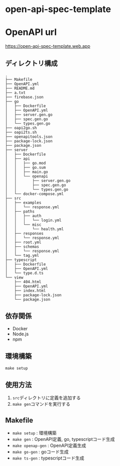 # open-api-spec-template

# OpenAPI url
https://open-api-spec-template.web.app

## ディレクトリ構成
```
.
├── Makefile
├── OpenAPI.yml
├── README.md
├── a.txt
├── firebase.json
├── go
│   ├── Dockerfile
│   ├── OpenAPI.yml
│   ├── server.gen.go
│   ├── spec.gen.go
│   └── types.gen.go
├── oapi2go.sh
├── oapi2ts.sh
├── openapitools.json
├── package-lock.json
├── package.json
├── server
│   ├── Dockerfile
│   ├── api
│   │   ├── go.mod
│   │   ├── go.sum
│   │   ├── main.go
│   │   └── openapi
│   │       ├── server.gen.go
│   │       ├── spec.gen.go
│   │       └── types.gen.go
│   └── docker-compose.yml
├── src
│   ├── examples
│   │   └── response.yml
│   ├── paths
│   │   ├── auth
│   │   │   └── login.yml
│   │   └── misc
│   │       └── health.yml
│   ├── responses
│   │   └── response.yml
│   ├── root.yml
│   ├── schemas
│   │   └── response.yml
│   └── tag.yml
├── typescript
│   ├── Dockerfile
│   ├── OpenAPI.yml
│   └── type.d.ts
└── view
    ├── 404.html
    ├── OpenAPI.yml
    ├── index.html
    ├── package-lock.json
    └── package.json
```

## 依存関係
- Docker
- Node.js
- npm

## 環境構築
```
make setup
```

## 使用方法
1. `src`ディレクトリに定義を追加する
2. `make gen`コマンドを実行する

## Makefile
- `make setup` : 環境構築
- `make gen` : OpenAPI定義, go, typescriptコード生成
- `make openap-gen` : OpenAPI定義生成
- `make go-gen` : goコード生成
- `make ts-gen` : typescriptコード生成